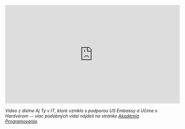 <div markdown="1" class="mx-auto" style="width: 70%;">
<iframe width="560" height="315" src="https://www.youtube.com/embed/a7G7dwD74JQ" title="YouTube video player" frameborder="0" allow="accelerometer; autoplay; clipboard-write; encrypted-media; gyroscope; picture-in-picture" allowfullscreen></iframe>
</div>

*Video z dielne Aj Ty v IT, ktoré vzniklo s podporou US Embassy a Učíme s Hardvérom -- viac podobných videí nájdeš na stránke [Akadémia Programovania](https://akademiaprogramovania.sk/ako-kodit-doma/).*